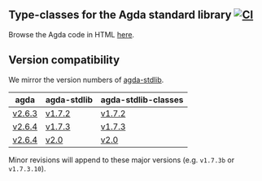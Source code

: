 ## Type-classes for the Agda standard library [![CI](https://github.com/omelkonian/agda-stdlib-classes/workflows/CI/badge.svg)](https://github.com/omelkonian/agda-stdlib-classes/actions)

Browse the Agda code in HTML [here](https://omelkonian.github.io/agda-stdlib-classes).

## Version compatibility

We mirror the version numbers of [agda-stdlib](https://github.com/agda/agda-stdlib).

| **agda** | **agda-stdlib** | **agda-stdlib-classes** |
|----------|-----------------|-------------------------|
| [v2.6.3](https://github.com/agda/agda/releases/tag/v2.6.3) | [v1.7.2](https://github.com/agda/agda-stdlib/releases/tag/v1.7.2) | [v1.7.2](https://github.com/omelkonian/agda-stdlib-classes/releases/tag/v1.7.2) |
| [v2.6.4](https://github.com/agda/agda/releases/tag/v2.6.4) | [v1.7.3](https://github.com/agda/agda-stdlib/releases/tag/v1.7.3) | [v1.7.3](https://github.com/omelkonian/agda-stdlib-classes/releases/tag/v1.7.3) |
| [v2.6.4](https://github.com/agda/agda/releases/tag/v2.6.4) | [v2.0](https://github.com/agda/agda-stdlib/releases/tag/v2.0) | [v2.0](https://github.com/omelkonian/agda-stdlib-classes/releases/tag/v2.0) |

Minor revisions will append to these major versions (e.g. `v1.7.3b` or `v1.7.3.10`).
